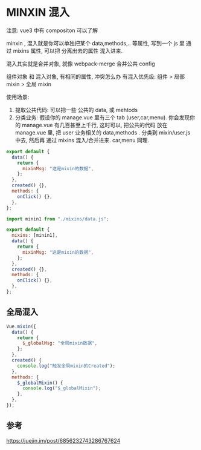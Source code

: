 # MINXIN 混入

注意: vue3 中有 compositon 可以了解

minxin , 混入就是你可以单独把某个 data,methods,.. 等属性, 写到一个 js 里
通过 mixins 属性, 可以把 分离出去的属性 混入进来.

混入其实就是合并对象, 就像 webpack-merge 合并公共 config

组件对象 和 混入对象, 有相同的属性, 冲突怎么办
有混入优先级: 组件 > 局部 mixin > 全局 mixin

使用场景:

1. 提取公共代码: 可以把一些 公共的 data, 或 mehtods
2. 分类业务:
   假设你的 manage.vue 里有三个 tab (user,car,menu). 你会发现你的 manage.vue 有几百甚至上千行, 这时可以, 把公共的代码 放在 manage.vue 里, 把 user 业务相关的 data,methods . 分类到 mixin/user.js 中去, 然后再 通过 mixins 混入/合并进来. car,menu 同理.

```js minins/data.js
export default {
  data() {
    return {
      mixinMsg: "这是mixin的数据",
    };
  },
  created() {},
  methods: {
    onClick() {},
  },
};
```

```js demo.vue
import minin1 from "./mixins/data.js";

export default {
  mixins: [minin1],
  data() {
    return {
      mixinMsg: "这是mixin的数据",
    };
  },
  created() {},
  methods: {
    onClick() {},
  },
};
```

## 全局混入

```js
Vue.mixin({
  data() {
    return {
      $_globalMsg: "全局mixin数据",
    };
  },
  created() {
    console.log("触发全局mixin的Created");
  },
  methods: {
    $_globalMixin() {
      console.log("$_globalMixin");
    },
  },
});
```

## 参考

https://juejin.im/post/6856232743286767624

